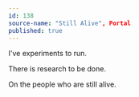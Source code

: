 ```yaml
---
id: 138
source-name: "Still Alive", Portal
published: true
---
```


<p>I've experiments to run.</p>

<p>There is research to be done.</p>

<p>On the people who are still alive.</p>


